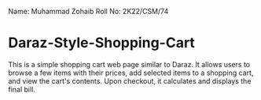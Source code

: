 Name: Muhammad Zohaib 
Roll No: 2K22/CSM/74

# Daraz-Style-Shopping-Cart
This is a simple shopping cart web page similar to Daraz. It allows users to browse a few items with their prices, add selected items to a shopping cart, and view the cart's contents. Upon checkout, it calculates and displays the final bill.
